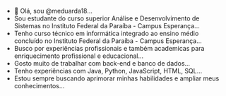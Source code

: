- 👋 Olá, sou @meduarda18...
- Sou estudante do curso superior Análise e Desenvolvimento de Sistemas no Instituto Federal da Paraíba - Campus Esperança...
- Tenho curso técnico em informática integrado ao ensino médio concluído no Instituto Federal da Paraíba - Campus Esperança...
- Busco por experiências profissionais e também academicas para enriquecimento profissional e educacional...
- Gosto muito de trabalhar com back-end e banco de dados...
- Tenho experiências com Java, Python, JavaScript, HTML, SQL...
- Estou sempre buscando aprimorar minhas habilidades e ampliar meus conhecimentos...

